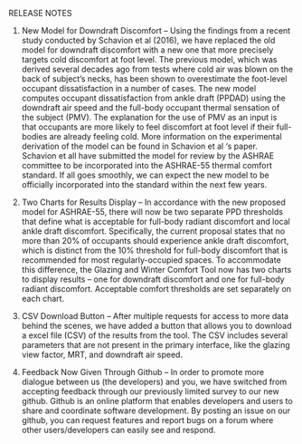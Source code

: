 RELEASE NOTES

1)	New Model for Downdraft Discomfort – Using the findings from a recent study conducted by Schavion et al (2016), we have replaced the old model for downdraft discomfort with a new one that more precisely targets cold discomfort at foot level.  The previous model, which was derived several decades ago from tests where cold air was blown on the back of subject’s necks, has been shown to overestimate the foot-level occupant dissatisfaction in a number of cases. The new model computes occupant dissatisfaction from ankle draft (PPDAD) using the downdraft air speed and the full-body occupant thermal sensation of the subject (PMV).  The explanation for the use of PMV as an input is that occupants are more likely to feel discomfort at foot level if their full-bodies are already feeling cold.  More information on the experimental derivation of the model can be found in Schavion et al ‘s paper.  Schavion et all have submitted the model for review by the ASHRAE committee to be incorporated into the ASHRAE-55 thermal comfort standard.  If all goes smoothly, we can expect the new model to be officially incorporated into the standard within the next few years.

2)	Two Charts for Results Display – In accordance with the new proposed model for ASHRAE-55, there will now be two separate PPD thresholds that define what is acceptable for full-body radiant discomfort and local ankle draft discomfort.  Specifically, the current proposal states that no more than 20% of occupants should experience ankle draft discomfort, which is distinct from the 10% threshold for full-body discomfort that is recommended for most regularly-occupied spaces.  To accommodate this difference, the Glazing and Winter Comfort Tool now has two charts to display results – one for downdraft discomfort and one for full-body radiant discomfort.  Acceptable comfort thresholds are set separately on each chart.

3)	CSV Download Button – After multiple requests for access to more data behind the scenes, we have added a button that allows you to download a excel file (CSV) of the results from the tool.  The CSV includes several parameters that are not present in the primary interface, like the glazing view factor, MRT, and downdraft air speed.

4)	Feedback Now Given Through Github – In order to promote more dialogue between us (the developers) and you, we have switched from accepting feedback through our previously limited survey to our new github. Github is an online platform that enables developers and users to share and coordinate software development. By posting an issue on our github, you can request features and report bugs on a forum where other users/developers can easily see and respond.
